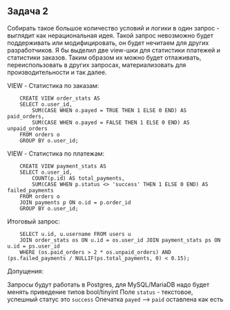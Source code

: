Задача 2
--------

Собирать такое большое количество условий и логики в один запрос - выглядит как нерациональная идея.
Такой запрос невозможно будет поддерживать или модифицировать, он будет нечитаем для других разработчиков.
Я бы выделил две view-шки для статистики платежей и статистики заказов.
Таким образом их можно будет отлаживать, переиспользовать в других запросах, материализовать для производительности и так далее.

VIEW - Статистика по заказам:

```
    CREATE VIEW order_stats AS
    SELECT o.user_id,
        SUM(CASE WHEN o.payed = TRUE THEN 1 ELSE 0 END) AS paid_orders,
        SUM(CASE WHEN o.payed = FALSE THEN 1 ELSE 0 END) AS unpaid_orders
    FROM orders o
    GROUP BY o.user_id;
```

VIEW - Статистика по платежам:

```
    CREATE VIEW payment_stats AS
    SELECT o.user_id,
        COUNT(p.id) AS total_payments,
        SUM(CASE WHEN p.status <> 'success' THEN 1 ELSE 0 END) AS failed_payments
    FROM orders o
    JOIN payments p ON o.id = p.order_id
    GROUP BY o.user_id;
```

Итоговый запрос:

```
    SELECT u.id, u.username FROM users u
    JOIN order_stats os ON u.id = os.user_id JOIN payment_stats ps ON u.id = ps.user_id
    WHERE (os.paid_orders > 2 * os.unpaid_orders) AND (ps.failed_payments / NULLIF(ps.total_payments, 0) < 0.15);
```

Допущения:

Запросы будут работать в Postgres, для MySQL/MariaDB надо будет менять приведение типов bool/tinyint
Поле `status` - текстовое, успешный статус это `success`
Опечатка `payed` --> `paid` оставлена как есть
